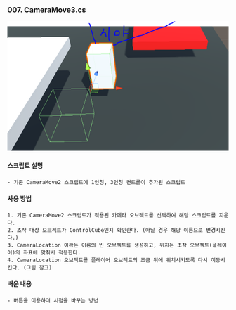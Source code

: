 ### 007. CameraMove3.cs

 ![camera_move_3](./example_007_0.PNG)


#### 스크립트 설명
	- 기존 CameraMove2 스크립트에 1인칭, 3인칭 컨트롤이 추가된 스크립트


#### 사용 방법 
	1. 기존 CameraMove2 스크립트가 적용된 카메라 오브젝트를 선택하여 해당 스크립트를 지운다.
	2. 조작 대상 오브젝트가 ControlCube인지 확인한다. (아닐 경우 해당 이름으로 변경시킨다.)
	3. CameraLocation 이라는 이름의 빈 오브젝트를 생성하고, 위치는 조작 오브젝트(플레이어)의 좌표에 맞춰서 적용한다.
	4. CameraLocation 오브젝트를 플레이어 오브젝트의 조금 뒤에 위치시키도록 다시 이동시킨다. (그림 참고)


#### 배운 내용 
	- 버튼을 이용하여 시점을 바꾸는 방법
